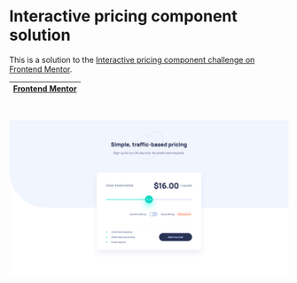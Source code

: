 # Interactive pricing component solution

This is a solution to the [Interactive pricing component challenge on Frontend Mentor](https://www.frontendmentor.io/challenges/interactive-pricing-component-t0m8PIyY8).

| [Frontend Mentor](https://www.frontendmentor.io/profile/ionStici) |
| ----------------------------------------------------------------- |

<br>

![](./images/screenshot.png)

<!-- ### Primary

-   Soft Cyan (Full Slider Bar): hsl(174, 77%, 80%)
-   Strong Cyan (Slider Backround): hsl(174, 86%, 45%)
-   Light Grayish Red (Discount Background): hsl(14, 92%, 95%)
-   Light Red (Discount Text): hsl(15, 100%, 70%)
-   Pale Blue (CTA Text): hsl(226, 100%, 87%)

### Neutral

-   White (Pricing Component Background): hsl (0, 0%, 100%)
-   Very Pale Blue (Main Background): hsl(230, 100%, 99%)
-   Light Grayish Blue (Empty Slider Bar): hsl(224, 65%, 95%)
-   Light Grayish Blue (Toggle Background): hsl(223, 50%, 87%)
-   Grayish Blue (Text): hsl(225, 20%, 60%)
-   Dark Desaturated Blue (Text & CTA Background): hsl(227, 35%, 25%)

### Body Copy

-   Font size (Introductory Paragraph): 15px

### Font

-   Family: [Manrope](https://fonts.google.com/specimen/Manrope)
-   Weights: 600, 800 -->
